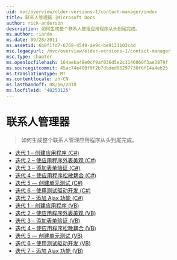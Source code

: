 ```yaml
---
uid: mvc/overview/older-versions-1/contact-manager/index
title: 联系人管理器 |Microsoft Docs
author: rick-anderson
description: 如何生成整个联系人管理应用程序从头到尾完成。
ms.author: riande
ms.date: 09/28/2011
ms.assetid: 6b0f1fd7-6768-4549-ae9c-be9131103c4d
msc.legacyurl: /mvc/overview/older-versions-1/contact-manager
msc.type: chapter
ms.openlocfilehash: 164aeba48e0cf9af036d5e2c1146060f3ae3879f
ms.sourcegitcommit: 45ac74e400f9f2b7dbded66297730f6f14a4eb25
ms.translationtype: MT
ms.contentlocale: zh-CN
ms.lasthandoff: 08/16/2018
ms.locfileid: "48253125"
---
```

<a name="contact-manager"></a>联系人管理器
====================
> 如何生成整个联系人管理应用程序从头到尾完成。


- [迭代 1 – 创建应用程序 (C#)](iteration-1-create-the-application-cs.md)
- [迭代 2 – 使应用程序外表美观 (C#)](iteration-2-make-the-application-look-nice-cs.md)
- [迭代 3 – 添加表单验证 (C#)](iteration-3-add-form-validation-cs.md)
- [迭代 4 – 使应用程序松散耦合 (C#)](iteration-4-make-the-application-loosely-coupled-cs.md)
- [迭代 5 — 创建单元测试 (C#)](iteration-5-create-unit-tests-cs.md)
- [迭代 6 – 使用测试驱动开发 (C#)](iteration-6-use-test-driven-development-cs.md)
- [迭代 7 – 添加 Ajax 功能 (C#)](iteration-7-add-ajax-functionality-cs.md)
- [迭代 1 – 创建应用程序 (VB)](iteration-1-create-the-application-vb.md)
- [迭代 2 – 使应用程序外表美观 (VB)](iteration-2-make-the-application-look-nice-vb.md)
- [迭代 3 – 添加表单验证 (VB)](iteration-3-add-form-validation-vb.md)
- [迭代 4 – 使应用程序松散耦合 (VB)](iteration-4-make-the-application-loosely-coupled-vb.md)
- [迭代 5 — 创建单元测试 (VB)](iteration-5-create-unit-tests-vb.md)
- [迭代 6 – 使用测试驱动开发 (VB)](iteration-6-use-test-driven-development-vb.md)
- [迭代 7 – 添加 Ajax 功能 (VB)](iteration-7-add-ajax-functionality-vb.md)
